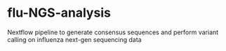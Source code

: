 # flu-NGS-analysis
Nextflow pipeline to generate consensus sequences and perform variant calling on influenza next-gen sequencing data
